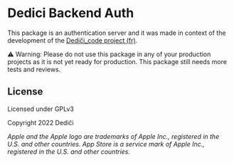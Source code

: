 # Dedici Backend Auth

This package is an authentication server and it was made in context of the development of the [Dediĉi_code project (fr)](https://www.dedici.org/dedici_code).

⚠️ Warning: Please do not use this package in any of your production projects as it is not yet ready for production. This package still needs more tests and reviews.

## License

Licensed under GPLv3

Copyright 2022 Dediĉi

_Apple and the Apple logo are trademarks of Apple Inc., registered in the U.S. and other countries. App Store is a service mark of Apple Inc., registered in the U.S. and other countries._
